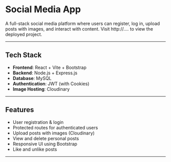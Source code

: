 # Social Media App

A full-stack social media platform where users can register, log in, upload posts with images, and interact with content.
Visit http://.... 
to view the deployed project.

---

## Tech Stack

- **Frontend**: React + Vite + Bootstrap
- **Backend**: Node.js + Express.js
- **Database**: MySQL
- **Authentication**: JWT (with Cookies)
- **Image Hosting**: Cloudinary

---

## Features

- User registration & login  
- Protected routes for authenticated users  
- Upload posts with images (Cloudinary)  
- View and delete personal posts  
- Responsive UI using Bootstrap
- Like and unlike posts  

---
